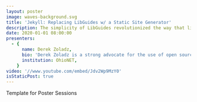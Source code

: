 ```yaml
---
layout: poster
image: waves-background.svg
title: 'Jekyll: Replacing LibGuides w/ a Static Site Generator'
description: The simplicity of LibGuides revolutionized the way that librarians create web content for patrons. With this ease of use in content creation, the reduced need for librarians to continue to develop deep technical skills comes as a long-term cost.
date: 2020-01-01 08:00:00
presenters:
  - {
      name: Derek Zoladz,
      bio: 'Derek Zoladz is a strong advocate for the use of open source technologies in day-to-day library operations. Heavily involved with ILS system management, data (and metadata) wrangling, server administration, process automation, and a host of other technical odds-and-ends for the Consortium of Ohio Libraries (COOL), Ohio Private Academic Libraries (OPAL), and the Private Academic Library Network of Indiana (PALNI).',
      institution: OhioNET,
    }
video: '//www.youtube.com/embed/Jdv2Wp9MzY0'
isStaticPost: true
---
```


Template for Poster Sessions
